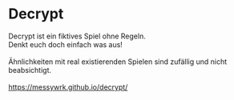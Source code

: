 # Decrypt

Decrypt ist ein fiktives Spiel ohne Regeln. <br> Denkt euch doch einfach was aus! <br> <br>
Ähnlichkeiten mit real existierenden Spielen sind zufällig und nicht beabsichtigt.
<br><br>
https://messywrk.github.io/decrypt/
